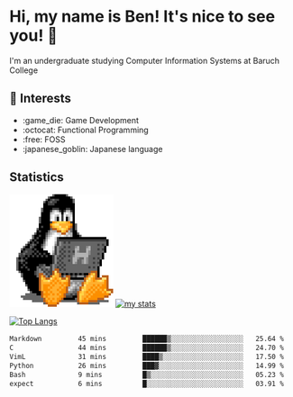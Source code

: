 # Hi, my name is Ben! It's nice to see you! :penguin:
I'm an undergraduate studying Computer Information Systems at Baruch College

## :notebook: Interests 
<ul>
	<li> :game_die: Game Development </li>
	<li> :octocat: Functional Programming </li>
	<li> :free: FOSS </li>
	<li> :japanese_goblin: Japanese language </li>
</ul>

## Statistics

![Tux Pengiun!](tux-linux-penguin.gif)
[![my stats](https://github-readme-stats.vercel.app/api?username=benlodz&showing_icons=true&theme=tokyonight)](https://github.com/anuraghazra/github-readme-stats)

[![Top Langs](https://github-readme-stats.vercel.app/api/top-langs/?username=benlodz&layout=compact)](https://github.com/anuraghazra/github-readme-stats)

<!--START_SECTION:waka-->

```text
Markdown         45 mins         ██████▒░░░░░░░░░░░░░░░░░░   25.64 %
C                44 mins         ██████▒░░░░░░░░░░░░░░░░░░   24.70 %
VimL             31 mins         ████▒░░░░░░░░░░░░░░░░░░░░   17.50 %
Python           26 mins         ███▓░░░░░░░░░░░░░░░░░░░░░   14.99 %
Bash             9 mins          █▒░░░░░░░░░░░░░░░░░░░░░░░   05.23 %
expect           6 mins          █░░░░░░░░░░░░░░░░░░░░░░░░   03.91 %
```

<!--END_SECTION:waka-->
<!--
**benlodz/benlodz** is a ✨ _special_ ✨ repository because its `README.md` (this file) appears on your GitHub profile.

Here are some ideas to get you started:

- 🔭 I’m currently working on ...
- 🌱 I’m currently learning ...
- 👯 I’m looking to collaborate on ...
- 🤔 I’m looking for help with ...
- 💬 Ask me about ...
- 📫 How to reach me: ...
- 😄 Pronouns: ...
- ⚡ Fun fact: ...
-->
